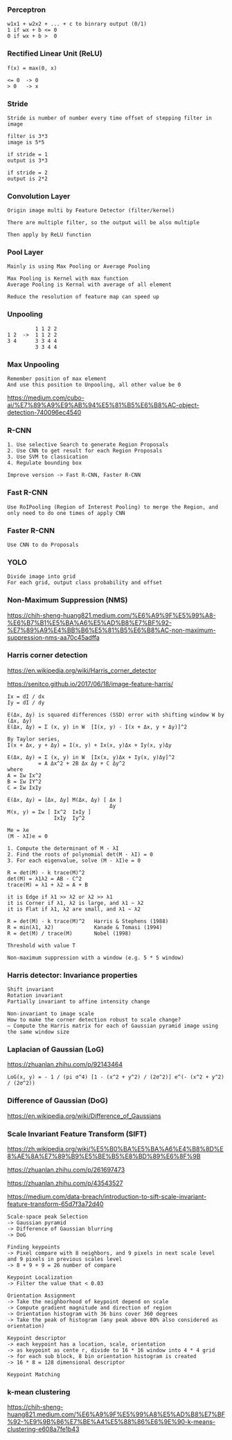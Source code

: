 ### Perceptron

```
w1x1 + w2x2 + ... + c to binrary output (0/1)
1 if wx + b <= 0
0 if wx + b >  0
```

### Rectified Linear Unit (ReLU)

```
f(x) = max(0, x)

<= 0  -> 0
> 0   -> x
```

### Stride

```
Stride is number of number every time offset of stepping filter in image

filter is 3*3
image is 5*5

if stride = 1
output is 3*3

if stride = 2
output is 2*2
```

### Convolution Layer

```
Origin image multi by Feature Detector (filter/kernel)

There are multiple filter, so the output will be also multiple

Then apply by ReLU function
```

### Pool Layer

```
Mainly is using Max Pooling or Average Pooling

Max Pooling is Kernel with max function
Average Pooling is Kernal with average of all element

Reduce the resolution of feature map can speed up
```

### Unpooling

```
         1 1 2 2
1 2  ->  1 1 2 2
3 4      3 3 4 4
         3 3 4 4
```

### Max Unpooling

```
Remember position of max element
And use this position to Unpooling, all other value be 0
```

https://medium.com/cubo-ai/%E7%89%A9%E9%AB%94%E5%81%B5%E6%B8%AC-object-detection-740096ec4540

### R-CNN

```
1. Use selective Search to generate Region Proposals
2. Use CNN to get result for each Region Proposals
3. Use SVM to classication
4. Regulate bounding box

Improve version -> Fast R-CNN, Faster R-CNN
```

### Fast R-CNN

```
Use RoIPooling (Region of Interest Pooling) to merge the Region, and only need to do one times of apply CNN 
```

### Faster R-CNN

```
Use CNN to do Proposals
```

### YOLO

```
Divide image into grid
For each grid, output class probability and offset
```

### Non-Maximum Suppression (NMS)

https://chih-sheng-huang821.medium.com/%E6%A9%9F%E5%99%A8-%E6%B7%B1%E5%BA%A6%E5%AD%B8%E7%BF%92-%E7%89%A9%E4%BB%B6%E5%81%B5%E6%B8%AC-non-maximum-suppression-nms-aa70c45adffa

### Harris corner detection

https://en.wikipedia.org/wiki/Harris_corner_detector

https://senitco.github.io/2017/06/18/image-feature-harris/

```
Ix = dI / dx
Iy = dI / dy

E(Δx, Δy) is squared differences (SSD) error with shifting window W by (Δx, Δy)
E(Δx, Δy) = Σ (x, y) in W  [I(x, y) - I(x + Δx, y + Δy)]^2

By Taylor series,
I(x + Δx, y + Δy) = I(x, y) + Ix(x, y)Δx + Iy(x, y)Δy

E(Δx, Δy) = Σ (x, y) in W  [Ix(x, y)Δx + Iy(x, y)Δy]^2
          = A Δx^2 + 2B Δx Δy + C Δy^2
where
A = Σw Ix^2
B = Σw IY^2
C = Σw IxIy

E(Δx, Δy) = [Δx, Δy] M(Δx, Δy) [ Δx ]
                                 Δy
M(x, y) = Σw [ Ix^2  IxIy ]
               IxIy  Iy^2

Me = λe 
(M - λI)e = 0

1. Compute the determinant of M - λI
2. Find the roots of polynomial det(M - λI) = 0
3. For each eigenvalue, solve (M - λI)e = 0

R = det(M) - k trace(M)^2
det(M) = λ1λ2 = AB - C^2
trace(M) = λ1 + λ2 = A + B

it is Edge if λ1 >> λ2 or λ2 >> λ1
it is Corner if λ1, λ2 is large, and λ1 ~ λ2
it is Flat if λ1, λ2 are small, and λ1 ~ λ2

R = det(M) - k trace(M)^2   Harris & Stephens (1988)
R = min(λ1, λ2)             Kanade & Tomasi (1994)
R = det(M) / trace(M)       Nobel (1998)

Threshold with value T

Non-maximum suppression with a window (e.g. 5 * 5 window)
```

### Harris detector: Invariance properties

```
Shift invariant
Rotation invariant
Partially invariant to affine intensity change

Non-invariant to image scale
How to make the corner detection robust to scale change?
– Compute the Harris matrix for each of Gaussian pyramid image using the same window size
```

### Laplacian of Gaussian (LoG)

https://zhuanlan.zhihu.com/p/92143464

```
LoG(x, y) = - 1 / (pi σ^4) [1 - (x^2 + y^2) / (2σ^2)] e^(- (x^2 + y^2) / (2σ^2))
```

### Difference of Gaussian (DoG)

https://en.wikipedia.org/wiki/Difference_of_Gaussians

### Scale Invariant Feature Transform (SIFT)

https://zh.wikipedia.org/wiki/%E5%B0%BA%E5%BA%A6%E4%B8%8D%E8%AE%8A%E7%89%B9%E5%BE%B5%E8%BD%89%E6%8F%9B

https://zhuanlan.zhihu.com/p/261697473	

https://zhuanlan.zhihu.com/p/43543527

https://medium.com/data-breach/introduction-to-sift-scale-invariant-feature-transform-65d7f3a72d40

```
Scale-space peak Selection
-> Gaussian pyramid
-> Difference of Gaussian blurring
-> DoG

Finding keypoints
-> Pixel compare with 8 neighbors, and 9 pixels in next scale level and 9 pixels in previous scales level
-> 8 + 9 + 9 = 26 number of compare

Keypoint Localization
-> Filter the value that < 0.03

Orientation Assignment
-> Take the neighborhood of keypoint depend on scale
-> Compute gradient magnitude and direction of region
-> Orientation histogram with 36 bins cover 360 degrees
-> Take the peak of histogram (any peak above 80% also considered as orientation)

Keypoint descriptor
-> each keypoint has a location, scale, orientation
-> as keypoint as cente r, divide to 16 * 16 window into 4 * 4 grid
-> for each sub block, 8 bin orientation histogram is created
-> 16 * 8 = 128 dimensional descriptor

Keypoint Matching
```

### k-mean clustering

https://chih-sheng-huang821.medium.com/%E6%A9%9F%E5%99%A8%E5%AD%B8%E7%BF%92-%E9%9B%86%E7%BE%A4%E5%88%86%E6%9E%90-k-means-clustering-e608a7fe1b43

```
```


